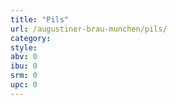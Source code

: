 ```yaml
---
title: "Pils"
url: /augustiner-brau-munchen/pils/
category: 
style: 
abv: 0
ibu: 0
srm: 0
upc: 0
---
```


